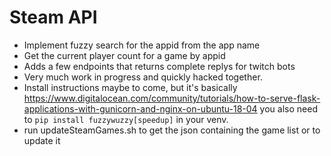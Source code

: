 # Steam API  
- Implement fuzzy search for the appid from the app name  
- Get the current player count for a game by appid
- Adds a few endpoints that returns complete replys for twitch bots
- Very much work in progress and quickly hacked together.
- Install instructions maybe to come, but it's basically https://www.digitalocean.com/community/tutorials/how-to-serve-flask-applications-with-gunicorn-and-nginx-on-ubuntu-18-04 you also need to `pip install fuzzywuzzy[speedup]` in your venv.
- run updateSteamGames.sh to get the json containing the game list or to update it
